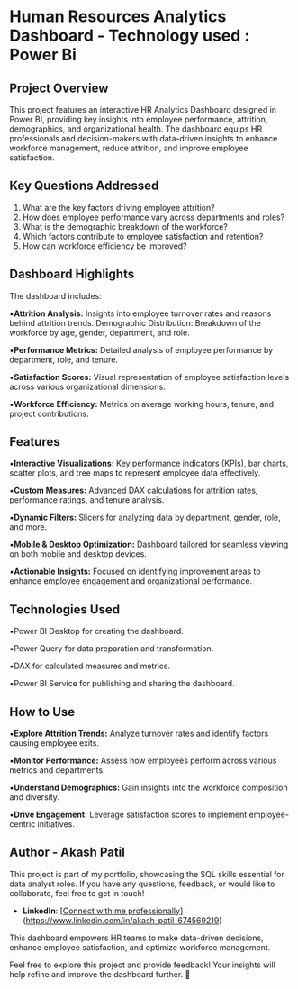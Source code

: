 # Human Resources Analytics Dashboard - Technology used : Power Bi
## Project Overview
This project features an interactive HR Analytics Dashboard designed in Power BI, providing key insights into employee performance, attrition, demographics, and organizational health. The dashboard equips HR professionals and decision-makers with data-driven insights to enhance workforce management, reduce attrition, and improve employee satisfaction.

## Key Questions Addressed
1. What are the key factors driving employee attrition?
2. How does employee performance vary across departments and roles?
3. What is the demographic breakdown of the workforce?
4. Which factors contribute to employee satisfaction and retention?
5. How can workforce efficiency be improved?

## Dashboard Highlights
The dashboard includes:

▪️**Attrition Analysis:** Insights into employee turnover rates and reasons behind attrition trends.
Demographic Distribution: Breakdown of the workforce by age, gender, department, and role.

▪️**Performance Metrics:** Detailed analysis of employee performance by department, role, and tenure.

▪️**Satisfaction Scores:** Visual representation of employee satisfaction levels across various organizational dimensions.

▪️**Workforce Efficiency:** Metrics on average working hours, tenure, and project contributions.

## Features

▪️**Interactive Visualizations:** Key performance indicators (KPIs), bar charts, scatter plots, and tree maps to represent employee data effectively.

▪️**Custom Measures:** Advanced DAX calculations for attrition rates, performance ratings, and tenure analysis.

▪️**Dynamic Filters:** Slicers for analyzing data by department, gender, role, and more.

▪️**Mobile & Desktop Optimization:** Dashboard tailored for seamless viewing on both mobile and desktop devices.

▪️**Actionable Insights:** Focused on identifying improvement areas to enhance employee engagement and organizational performance.

## Technologies Used
▪️Power BI Desktop for creating the dashboard.

▪️Power Query for data preparation and transformation.

▪️DAX for calculated measures and metrics.

▪️Power BI Service for publishing and sharing the dashboard.

## How to Use
▪️**Explore Attrition Trends:** Analyze turnover rates and identify factors causing employee exits.

▪️**Monitor Performance:** Assess how employees perform across various metrics and departments.

▪️**Understand Demographics:** Gain insights into the workforce composition and diversity.

▪️**Drive Engagement:** Leverage satisfaction scores to implement employee-centric initiatives.

## Author - Akash Patil

This project is part of my portfolio, showcasing the SQL skills essential for data analyst roles. If you have any questions, feedback, or would like to collaborate, feel free to get in touch!

- **LinkedIn**: [[Connect with me professionally](https://www.linkedin.com/in/najirr)](https://www.linkedin.com/in/akash-patil-674569219)

This dashboard empowers HR teams to make data-driven decisions, enhance employee satisfaction, and optimize workforce management.

Feel free to explore this project and provide feedback! Your insights will help refine and improve the dashboard further. 💼

